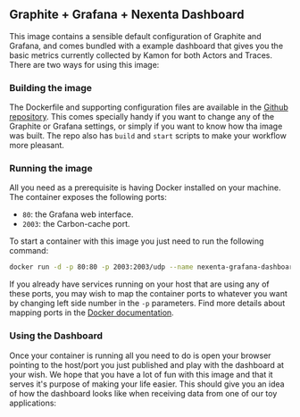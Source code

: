 Graphite + Grafana + Nexenta Dashboard
---------------------------------------------

This image contains a sensible default configuration of Graphite and Grafana, and comes bundled with a example
dashboard that gives you the basic metrics currently collected by Kamon for both Actors and Traces. There are two ways
for using this image:


### Building the image ###

The Dockerfile and supporting configuration files are available in the [Github repository](https://github.com/wkettler/docker-grafana-graphite).
This comes specially handy if you want to change any of the Graphite or Grafana settings, or simply if you want
to know how tha image was built. The repo also has `build` and `start` scripts to make your workflow more pleasant.


### Running the image ###

All you need as a prerequisite is having Docker installed on your machine. The container exposes the following ports:

- `80`: the Grafana web interface.
- `2003`: the Carbon-cache port.

To start a container with this image you just need to run the following command:

```bash
docker run -d -p 80:80 -p 2003:2003/udp --name nexenta-grafana-dashboard nexenta/grafana_graphite
```

If you already have services running on your host that are using any of these ports, you may wish to map the container
ports to whatever you want by changing left side number in the `-p` parameters. Find more details about mapping ports
in the [Docker documentation](http://docs.docker.io/use/port_redirection/#port-redirection).


### Using the Dashboard ###

Once your container is running all you need to do is open your browser pointing to the host/port you just published and
play with the dashboard at your wish. We hope that you have a lot of fun with this image and that it serves it's
purpose of making your life easier. This should give you an idea of how the dashboard looks like when receiving data
from one of our toy applications:
